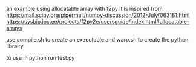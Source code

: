 an example using allocatable array with f2py
it is inspired from 
https://mail.scipy.org/pipermail/numpy-discussion/2012-July/063181.html
https://sysbio.ioc.ee/projects/f2py2e/usersguide/index.html#allocatable-arrays

use compile.sh to create an executable
and warp.sh to create the python librairy

to use in python run 
test.py
